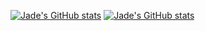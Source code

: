 [![Jade's GitHub stats](https://github-readme-stats.vercel.app/api?username=Jade-dev-28&show_icons=true)](https://github.com/anuraghazra/github-readme-stats)
[![Jade's GitHub stats](https://github-readme-stats.vercel.app/api?username=stellaric&hide=contribs,prs&count_private=true&show_icons=true&theme=jolly&hide_border=enabled)](https://github.com/anuraghazra/github-readme-stats)
